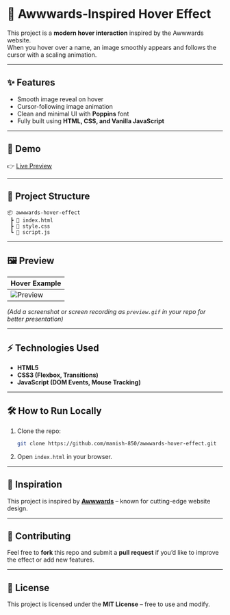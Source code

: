 # 🎨 Awwwards-Inspired Hover Effect

This project is a **modern hover interaction** inspired by the Awwwards website.  
When you hover over a name, an image smoothly appears and follows the cursor with a scaling animation.

---

## ✨ Features
- Smooth image reveal on hover
- Cursor-following image animation
- Clean and minimal UI with **Poppins** font
- Fully built using **HTML, CSS, and Vanilla JavaScript**

---

## 🚀 Demo
👉 [Live Preview](https://manish-850.github.io/awwwards-hover-effect/)

---

## 📂 Project Structure
```
📦 awwwards-hover-effect
 ┣ 📜 index.html
 ┣ 📜 style.css
 ┗ 📜 script.js
```

---

## 🖼️ Preview
| Hover Example |
|---------------|
| ![Preview](https://github.com/your-username/your-repo-name/raw/main/preview.gif) |

*(Add a screenshot or screen recording as `preview.gif` in your repo for better presentation)*

---

## ⚡ Technologies Used
- **HTML5**
- **CSS3 (Flexbox, Transitions)**
- **JavaScript (DOM Events, Mouse Tracking)**

---

## 🛠️ How to Run Locally
1. Clone the repo:
   ```bash
   git clone https://github.com/manish-850/awwwards-hover-effect.git
   ```
2. Open `index.html` in your browser.

---

## 📌 Inspiration
This project is inspired by **[Awwwards](https://www.awwwards.com/)** – known for cutting-edge website design.

---

## 🤝 Contributing
Feel free to **fork** this repo and submit a **pull request** if you’d like to improve the effect or add new features.

---

## 📜 License
This project is licensed under the **MIT License** – free to use and modify.

